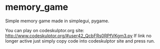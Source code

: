 # memory_game
Simple memory game made in simplegui, pygame.

You can play on codeskulptor.org site: http://www.codeskulptor.org/#user42_QcbFRs0RPfVKgm3.py
If link no longer active just simply copy code into codeskulptor site and press run.
